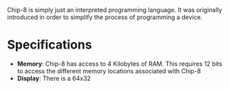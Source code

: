 Chip-8 is simply just an interpreted programming language. It was originally introduced in order to simplify the process of programming a device. 
# Specifications
- **Memory**: Chip-8 has access to 4 Kilobytes of RAM. This requires 12 bits to access the different memory locations associated with Chip-8
- **Display**: There is a 64x32